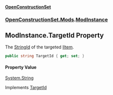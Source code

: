 #### [OpenConstructionSet](index.md 'index')
### [OpenConstructionSet.Mods](index.md#OpenConstructionSet_Mods 'OpenConstructionSet.Mods').[ModInstance](JIzdqVYB5Fwi0oO9xcHLVw.md 'OpenConstructionSet.Mods.ModInstance')
## ModInstance.TargetId Property
The [StringId](C7NXJeVk4qI07BbFStgaIg.md 'OpenConstructionSet.Data.IItem.StringId') of the targeted [IItem](1xw59+1PxAxgqAyD92DMNg.md 'OpenConstructionSet.Data.IItem').  
```csharp
public string TargetId { get; set; }
```
#### Property Value
[System.String](https://docs.microsoft.com/en-us/dotnet/api/System.String 'System.String')

Implements [TargetId](V9kwJRP2Rp1dU2CyRI1hmQ.md 'OpenConstructionSet.Data.IInstance.TargetId')  
